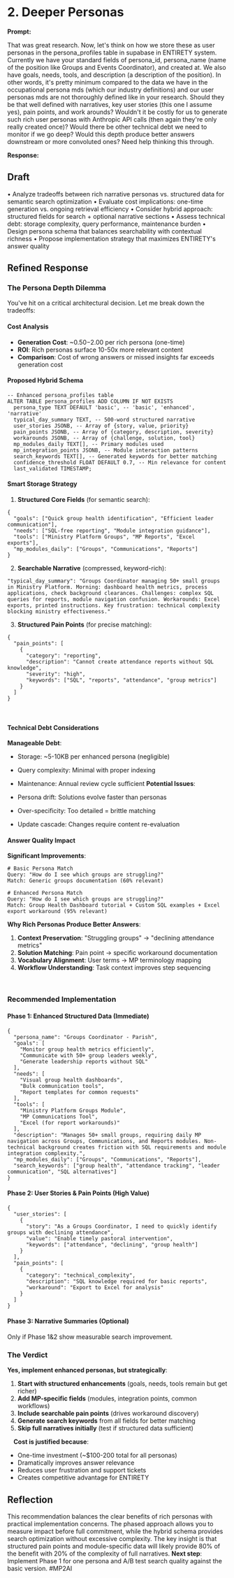 # 2. Deeper Personas

**Prompt:**

That was great research. Now, let's think on how we store these as user personas in the persona_profiles table in supabase in ENTIRETY system. Currently we have your standard fields of persona_id, persona_name (name of the position like Groups and Events Coordinator), and created at. We also have goals, needs, tools, and description (a description of the position). In other words, it's pretty minimum compared to the data we have in the occupational persona mds (which our industry definitions) and our user personas mds are not thoroughly defined like in your research. Should they be that well defined with narratives, key user stories (this one I assume yes), pain points, and work arounds? Wouldn't it be costly for us to generate such rich user personas with Anthropic API calls (then again they're only really created once)? Would there be other technical debt we need to monitor if we go deep? Would this depth produce better answers downstream or more convoluted ones? Need help thinking this through.


**Response:**
## Draft

• Analyze tradeoffs between rich narrative personas vs. structured data for semantic search optimization • Evaluate cost implications: one-time generation vs. ongoing retrieval efficiency • Consider hybrid approach: structured fields for search + optional narrative sections • Assess technical debt: storage complexity, query performance, maintenance burden • Design persona schema that balances searchability with contextual richness • Propose implementation strategy that maximizes ENTIRETY's answer quality

## Refined Response

### The Persona Depth Dilemma

You've hit on a critical architectural decision. Let me break down the tradeoffs:

#### **Cost Analysis**

* **Generation Cost**: ~$0.50-$2.00 per rich persona (one-time)
* **ROI**: Rich personas surface 10-50x more relevant content
* **Comparison**: Cost of wrong answers or missed insights far exceeds generation cost
#### **Proposed Hybrid Schema**

```
-- Enhanced persona_profiles table
ALTER TABLE persona_profiles ADD COLUMN IF NOT EXISTS
  persona_type TEXT DEFAULT 'basic', -- 'basic', 'enhanced', 'narrative'
  typical_day_summary TEXT, -- 500-word structured narrative
  user_stories JSONB, -- Array of {story, value, priority}
  pain_points JSONB, -- Array of {category, description, severity}
  workarounds JSONB, -- Array of {challenge, solution, tool}
  mp_modules_daily TEXT[], -- Primary modules used
  mp_integration_points JSONB, -- Module interaction patterns
  search_keywords TEXT[], -- Generated keywords for better matching
  confidence_threshold FLOAT DEFAULT 0.7, -- Min relevance for content
  last_validated TIMESTAMP;
```

#### **Smart Storage Strategy**

1. **Structured Core Fields** (for semantic search):

```
{
  "goals": ["Quick group health identification", "Efficient leader communication"],
  "needs": ["SQL-free reporting", "Module integration guidance"],
  "tools": ["Ministry Platform Groups", "MP Reports", "Excel exports"],
  "mp_modules_daily": ["Groups", "Communications", "Reports"]
}
```

2. **Searchable Narrative** (compressed, keyword-rich):

```
"typical_day_summary": "Groups Coordinator managing 50+ small groups in Ministry Platform. Morning: dashboard health metrics, process applications, check background clearances. Challenges: complex SQL queries for reports, module navigation confusion. Workarounds: Excel exports, printed instructions. Key frustration: technical complexity blocking ministry effectiveness."
```

3. **Structured Pain Points** (for precise matching):

```
{
  "pain_points": [
    {
      "category": "reporting",
      "description": "Cannot create attendance reports without SQL knowledge",
      "severity": "high",
      "keywords": ["SQL", "reports", "attendance", "group metrics"]
    }
  ]
}
```

⠀
#### **Technical Debt Considerations**

**Manageable Debt**:

* Storage: ~5-10KB per enhanced persona (negligible)
* Query complexity: Minimal with proper indexing
* Maintenance: Annual review cycle sufficient
**Potential Issues**:

* Persona drift: Solutions evolve faster than personas
* Over-specificity: Too detailed = brittle matching
* Update cascade: Changes require content re-evaluation
#### **Answer Quality Impact**

**Significant Improvements**:

```
# Basic Persona Match
Query: "How do I see which groups are struggling?"
Match: Generic groups documentation (60% relevant)

# Enhanced Persona Match  
Query: "How do I see which groups are struggling?"
Match: Group Health Dashboard tutorial + Custom SQL examples + Excel export workaround (95% relevant)
```

**Why Rich Personas Produce Better Answers**:

1. **Context Preservation**: "Struggling groups" → "declining attendance metrics"
2. **Solution Matching**: Pain point → specific workaround documentation
3. **Vocabulary Alignment**: User terms → MP terminology mapping
4. **Workflow Understanding**: Task context improves step sequencing

⠀
### Recommended Implementation

#### **Phase 1: Enhanced Structured Data** (Immediate)

```
{
  "persona_name": "Groups Coordinator - Parish",
  "goals": [
    "Monitor group health metrics efficiently",
    "Communicate with 50+ group leaders weekly",
    "Generate leadership reports without SQL"
  ],
  "needs": [
    "Visual group health dashboards",
    "Bulk communication tools",
    "Report templates for common requests"
  ],
  "tools": [
    "Ministry Platform Groups Module",
    "MP Communications Tool",
    "Excel (for report workarounds)"
  ],
  "description": "Manages 50+ small groups, requiring daily MP navigation across Groups, Communications, and Reports modules. Non-technical background creates friction with SQL requirements and module integration complexity.",
  "mp_modules_daily": ["Groups", "Communications", "Reports"],
  "search_keywords": ["group health", "attendance tracking", "leader communication", "SQL alternatives"]
}
```

#### **Phase 2: User Stories & Pain Points** (High Value)

```
{
  "user_stories": [
    {
      "story": "As a Groups Coordinator, I need to quickly identify groups with declining attendance",
      "value": "Enable timely pastoral intervention",
      "keywords": ["attendance", "declining", "group health"]
    }
  ],
  "pain_points": [
    {
      "category": "technical_complexity",
      "description": "SQL knowledge required for basic reports",
      "workaround": "Export to Excel for analysis"
    }
  ]
}
```

#### **Phase 3: Narrative Summaries** (Optional)

Only if Phase 1&2 show measurable search improvement.

### The Verdict

**Yes, implement enhanced personas, but strategically**:

1. **Start with structured enhancements** (goals, needs, tools remain but get richer)
2. **Add MP-specific fields** (modules, integration points, common workflows)
3. **Include searchable pain points** (drives workaround discovery)
4. **Generate search keywords** from all fields for better matching
5. **Skip full narratives initially** (test if structured data sufficient)

⠀
**Cost is justified because**:

* One-time investment (~$100-200 total for all personas)
* Dramatically improves answer relevance
* Reduces user frustration and support tickets
* Creates competitive advantage for ENTIRETY
## Reflection

This recommendation balances the clear benefits of rich personas with practical implementation concerns. The phased approach allows you to measure impact before full commitment, while the hybrid schema provides search optimization without excessive complexity. The key insight is that structured pain points and module-specific data will likely provide 80% of the benefit with 20% of the complexity of full narratives. **Next step**: Implement Phase 1 for one persona and A/B test search quality against the basic version.
#MP2AI
